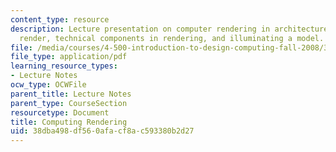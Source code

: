 ```yaml
---
content_type: resource
description: Lecture presentation on computer rendering in architecture, why architects
  render, technical components in rendering, and illuminating a model.
file: /media/courses/4-500-introduction-to-design-computing-fall-2008/38dba498df560afacf8ac593380b2d27_lec4.pdf
file_type: application/pdf
learning_resource_types:
- Lecture Notes
ocw_type: OCWFile
parent_title: Lecture Notes
parent_type: CourseSection
resourcetype: Document
title: Computing Rendering
uid: 38dba498-df56-0afa-cf8a-c593380b2d27
---
```


